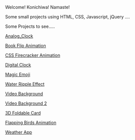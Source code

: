 Welcome! Konichiwa! Namaste!

Some small projects using HTML, CSS, Javascript, jQuery ....

Some Projects to see.....



[Analog_Clock](https://astrogeek77.github.io/Daily_Coding_Challenge_2021/Analog%20Clock/)

[Book Flip Animation](https://astrogeek77.github.io/Daily_Coding_Challenge_2021/Book%20Flip%20Animation/)

[CSS Firecracker Animation](https://astrogeek77.github.io/Daily_Coding_Challenge_2021/CSS%20Firecracker%20Animation/)

[Digital Clock](https://astrogeek77.github.io/Daily_Coding_Challenge_2021/Digital%20Clock/)

[Magic Emoji](https://astrogeek77.github.io/Daily_Coding_Challenge_2021/Magic%20Emoji/)

[Water Ripple Effect](https://astrogeek77.github.io/Daily_Coding_Challenge_2021/Water%20Ripple%20Effect/)

[Video Background](https://astrogeek77.github.io/Daily_Coding_Challenge_2021/video%20background/)

[Video Background 2](https://astrogeek77.github.io/Daily_Coding_Challenge_2021/video%20background%202/)

[3D Foldable Card](https://astrogeek77.github.io/Daily_Coding_Challenge_2021/3D%20Foldable%20Card/)

[Flapping Birds Animation](https://astrogeek77.github.io/Daily_Coding_Challenge_2021/Flapping%20Birds%20Animation/)

[Weather App](https://astrogeek77.github.io/Daily_Coding_Challenge_2021/weather%20app%202.0/)
